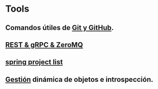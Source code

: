 # Tools
## Comandos útiles de [Git y GitHub](GITIGITHUB.md).
## [REST & gRPC & ZeroMQ](REST&gRPC.md)
## [spring project list](springProjectList.md)
## [Gestión](Gestióndinámicadeobjetoseintrospección.md) dinámica de objetos e introspección.
